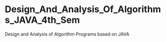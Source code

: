 # Design_And_Analysis_Of_Algorithms_JAVA_4th_Sem
Design and Analysis of Algorithm Programs based on JAVA 
